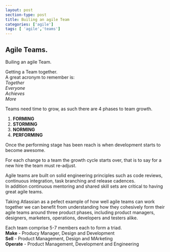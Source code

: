 ```yaml
---
layout: post
section-type: post
title: Builing an agile Team
categories: ['agile']
tags: [ 'agile','teams']
---
```



## Agile Teams. 

Builing an agile Team. 

Getting a Team together.  
A great acronym to remember is:  
*Together*  
*Everyone*  
*Achieves*  
*More*  

Teams need time to grow, as such there are 4 phases to team growth.  
1. **FORMING**    
2. **STORMING**  
3. **NORMING**  
4. **PERFORMING**  

Once the performing stage has been reach is when development starts to become awesome.  

For each change to a team the growth cycle starts over, that is to say for a new hire the team must re-adjust.  

Agile teams are built on solid engineering principles such as code reviews, continuous integration, task branching and release cadences.  
In addition continuous mentoring and shared skill sets are critical to having great agile teams.  

Taking Atlassian as a pefect example of how well agile teams can work together we can benefit from understanding how they cohesively form their agile teams around three product phases, including product managers, designers, marketers, operations, developers and testers alike.  
 
 Each team comprise 5-7 members each to form a triad.  
 **Make** - Producy Manager, Design and Development  
 **Sell** - Product Management, Design and MArketing  
 **Operate** - Product Management, Development and Engineering  
